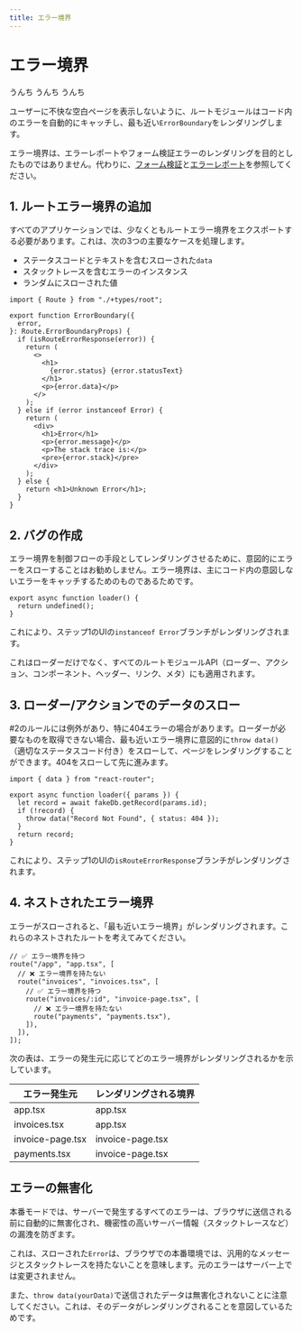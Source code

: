 ```yaml
---
title: エラー境界
---
```


# エラー境界

うんち うんち うんち

ユーザーに不快な空白ページを表示しないように、ルートモジュールはコード内のエラーを自動的にキャッチし、最も近い`ErrorBoundary`をレンダリングします。

エラー境界は、エラーレポートやフォーム検証エラーのレンダリングを目的としたものではありません。代わりに、[フォーム検証](./form-validation)と[エラーレポート](./error-reporting)を参照してください。

## 1. ルートエラー境界の追加

すべてのアプリケーションでは、少なくともルートエラー境界をエクスポートする必要があります。これは、次の3つの主要なケースを処理します。

- ステータスコードとテキストを含むスローされた`data`
- スタックトレースを含むエラーのインスタンス
- ランダムにスローされた値

```tsx filename=root.tsx
import { Route } from "./+types/root";

export function ErrorBoundary({
  error,
}: Route.ErrorBoundaryProps) {
  if (isRouteErrorResponse(error)) {
    return (
      <>
        <h1>
          {error.status} {error.statusText}
        </h1>
        <p>{error.data}</p>
      </>
    );
  } else if (error instanceof Error) {
    return (
      <div>
        <h1>Error</h1>
        <p>{error.message}</p>
        <p>The stack trace is:</p>
        <pre>{error.stack}</pre>
      </div>
    );
  } else {
    return <h1>Unknown Error</h1>;
  }
}
```

## 2. バグの作成

エラー境界を制御フローの手段としてレンダリングさせるために、意図的にエラーをスローすることはお勧めしません。エラー境界は、主にコード内の意図しないエラーをキャッチするためのものであるためです。

```tsx
export async function loader() {
  return undefined();
}
```

これにより、ステップ1のUIの`instanceof Error`ブランチがレンダリングされます。

これはローダーだけでなく、すべてのルートモジュールAPI（ローダー、アクション、コンポーネント、ヘッダー、リンク、メタ）にも適用されます。


## 3. ローダー/アクションでのデータのスロー

#2のルールには例外があり、特に404エラーの場合があります。ローダーが必要なものを取得できない場合、最も近いエラー境界に意図的に`throw data()`（適切なステータスコード付き）をスローして、ページをレンダリングすることができます。404をスローして先に進みます。

```tsx
import { data } from "react-router";

export async function loader({ params }) {
  let record = await fakeDb.getRecord(params.id);
  if (!record) {
    throw data("Record Not Found", { status: 404 });
  }
  return record;
}
```

これにより、ステップ1のUIの`isRouteErrorResponse`ブランチがレンダリングされます。

## 4. ネストされたエラー境界

エラーがスローされると、「最も近いエラー境界」がレンダリングされます。これらのネストされたルートを考えてみてください。

```tsx filename="routes.ts"
// ✅ エラー境界を持つ
route("/app", "app.tsx", [
  // ❌ エラー境界を持たない
  route("invoices", "invoices.tsx", [
    // ✅ エラー境界を持つ
    route("invoices/:id", "invoice-page.tsx", [
      // ❌ エラー境界を持たない
      route("payments", "payments.tsx"),
    ]),
  ]),
]);
```

次の表は、エラーの発生元に応じてどのエラー境界がレンダリングされるかを示しています。

| エラー発生元     | レンダリングされる境界 |
| ---------------- | ----------------- |
| app.tsx          | app.tsx           |
| invoices.tsx     | app.tsx           |
| invoice-page.tsx | invoice-page.tsx  |
| payments.tsx     | invoice-page.tsx  |

## エラーの無害化

本番モードでは、サーバーで発生するすべてのエラーは、ブラウザに送信される前に自動的に無害化され、機密性の高いサーバー情報（スタックトレースなど）の漏洩を防ぎます。

これは、スローされた`Error`は、ブラウザでの本番環境では、汎用的なメッセージとスタックトレースを持たないことを意味します。元のエラーはサーバー上では変更されません。

また、`throw data(yourData)`で送信されたデータは無害化されないことに注意してください。これは、そのデータがレンダリングされることを意図しているためです。

